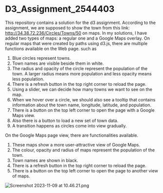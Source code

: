 # D3_Assignment_2544403
This repository contains a solution for the d3 assignment.
According to the assignment, we are supposed to show the town from this link: http://34.38.72.236/Circles/Towns/50 on maps.
In my solutions, I have added two types of maps: a regular one and a Google Maps overlay.
On regular maps that were created by paths using d3.js, there are multiple functions available on the Web page. such as
  1. Blue circles represent towns.
  2. Town names are visible beside them in white.
  3. The radius and opacity of the circle represent the population of the town. A larger radius means more population and less opacity means less population.
  4. There is a refresh button in the top right corner to reload the page.
  5. Using a slider, we can decide how many towns we want to see on the map.
  6. When we hover over a circle, we should also see a tooltip that contains information about the town name, longitude, latitude, and population.
  7. There is a button on the top left corner to open the page with a Google Maps view.
  8. Also there is a button to load a new set of town data.
  9. A transition happens as circles come into view gradually.

     
On the Google Maps page view, there are functionalities available.
  1. These maps show a more user-attractive view of Google Maps.
  2. The colour, opacity and radius of maps represent the population of the town.
  3. Town names are shown in black.
  4. There is a refresh button in the top right corner to reload the page.
  5. There is a button on the top left corner to open the page to another view of maps.

![     Screenshot 2023-11-09 at 10.46.21.png
](https://github.com/dhanashree-nangre/D3_Assignment_2544403/blob/main/Screenshot%202023-11-09%20at%2010.45.51.png)
